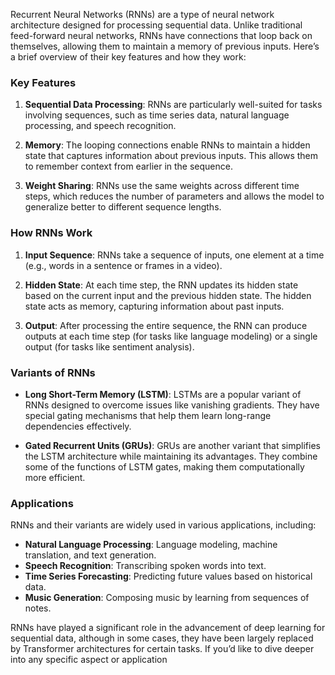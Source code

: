 Recurrent Neural Networks (RNNs) are a type of neural network architecture designed for processing sequential data. Unlike traditional feed-forward neural networks, RNNs have connections that loop back on themselves, allowing them to maintain a memory of previous inputs. Here’s a brief overview of their key features and how they work:

### Key Features

1. **Sequential Data Processing**: RNNs are particularly well-suited for tasks involving sequences, such as time series data, natural language processing, and speech recognition.
    
2. **Memory**: The looping connections enable RNNs to maintain a hidden state that captures information about previous inputs. This allows them to remember context from earlier in the sequence.
    
3. **Weight Sharing**: RNNs use the same weights across different time steps, which reduces the number of parameters and allows the model to generalize better to different sequence lengths.
    

### How RNNs Work

1. **Input Sequence**: RNNs take a sequence of inputs, one element at a time (e.g., words in a sentence or frames in a video).
    
2. **Hidden State**: At each time step, the RNN updates its hidden state based on the current input and the previous hidden state. The hidden state acts as memory, capturing information about past inputs.
    
3. **Output**: After processing the entire sequence, the RNN can produce outputs at each time step (for tasks like language modeling) or a single output (for tasks like sentiment analysis).
    

### Variants of RNNs

- **Long Short-Term Memory (LSTM)**: LSTMs are a popular variant of RNNs designed to overcome issues like vanishing gradients. They have special gating mechanisms that help them learn long-range dependencies effectively.
    
- **Gated Recurrent Units (GRUs)**: GRUs are another variant that simplifies the LSTM architecture while maintaining its advantages. They combine some of the functions of LSTM gates, making them computationally more efficient.
    

### Applications

RNNs and their variants are widely used in various applications, including:

- **Natural Language Processing**: Language modeling, machine translation, and text generation.
- **Speech Recognition**: Transcribing spoken words into text.
- **Time Series Forecasting**: Predicting future values based on historical data.
- **Music Generation**: Composing music by learning from sequences of notes.

RNNs have played a significant role in the advancement of deep learning for sequential data, although in some cases, they have been largely replaced by Transformer architectures for certain tasks. If you’d like to dive deeper into any specific aspect or application